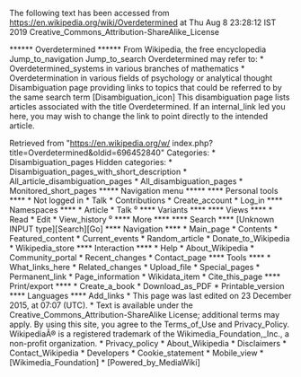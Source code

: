 The following text has been accessed from https://en.wikipedia.org/wiki/Overdetermined at Thu Aug 8 23:28:12 IST 2019
Creative_Commons_Attribution-ShareAlike_License




















****** Overdetermined ******
From Wikipedia, the free encyclopedia
Jump_to_navigation Jump_to_search
Overdetermined may refer to:
    * Overdetermined_systems in various branches of mathematics
    * Overdetermination in various fields of psychology or analytical thought
                      Disambiguation page providing links to topics that could
                      be referred to by the same search term
[Disambiguation_icon] This disambiguation page lists articles associated with
                      the title Overdetermined.
                      If an internal_link led you here, you may wish to change
                      the link to point directly to the intended article.

Retrieved from "https://en.wikipedia.org/w/
index.php?title=Overdetermined&oldid=696452840"
Categories:
    * Disambiguation_pages
Hidden categories:
    * Disambiguation_pages_with_short_description
    * All_article_disambiguation_pages
    * All_disambiguation_pages
    * Monitored_short_pages
***** Navigation menu *****
**** Personal tools ****
    * Not logged in
    * Talk
    * Contributions
    * Create_account
    * Log_in
**** Namespaces ****
    * Article
    * Talk
⁰
**** Variants ****
**** Views ****
    * Read
    * Edit
    * View_history
⁰
**** More ****
**** Search ****
[Unknown INPUT type][Search][Go]
**** Navigation ****
    * Main_page
    * Contents
    * Featured_content
    * Current_events
    * Random_article
    * Donate_to_Wikipedia
    * Wikipedia_store
**** Interaction ****
    * Help
    * About_Wikipedia
    * Community_portal
    * Recent_changes
    * Contact_page
**** Tools ****
    * What_links_here
    * Related_changes
    * Upload_file
    * Special_pages
    * Permanent_link
    * Page_information
    * Wikidata_item
    * Cite_this_page
**** Print/export ****
    * Create_a_book
    * Download_as_PDF
    * Printable_version
**** Languages ****
Add_links
    * This page was last edited on 23 December 2015, at 07:07 (UTC).
    * Text is available under the Creative_Commons_Attribution-ShareAlike
      License; additional terms may apply. By using this site, you agree to the
      Terms_of_Use and Privacy_Policy. WikipediaÂ® is a registered trademark of
      the Wikimedia_Foundation,_Inc., a non-profit organization.
    * Privacy_policy
    * About_Wikipedia
    * Disclaimers
    * Contact_Wikipedia
    * Developers
    * Cookie_statement
    * Mobile_view
    * [Wikimedia_Foundation]
    * [Powered_by_MediaWiki]
